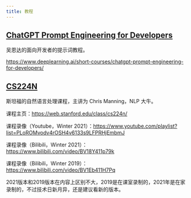 ```yaml
---
title: 教程
---
```


## [ChatGPT Prompt Engineering for Developers](https://www.deeplearning.ai/short-courses/chatgpt-prompt-engineering-for-developers/)

吴恩达的面向开发者的提示词教程。

https://www.deeplearning.ai/short-courses/chatgpt-prompt-engineering-for-developers/


## [CS224N](https://web.stanford.edu/class/cs224n/)

斯坦福的自然语言处理课程，主讲为 Chris Manning，NLP 大牛。

课程主页：https://web.stanford.edu/class/cs224n/

课程录像（Youtube，Winter 2021）：https://www.youtube.com/playlist?list=PLoROMvodv4rOSH4v6133s9LFPRHjEmbmJ

课程录像（Bilibili，Winter 2021）：https://www.bilibili.com/video/BV18Y411p79k

课程录像（Bilibili，Winter 2019）：https://www.bilibili.com/video/BV1Eb411H7Pq

2021版本和2019版本在内容上区别不大，2019是在课室录制的，2021年是在家录制的，不过技术日新月异，还是建议看新的版本。
